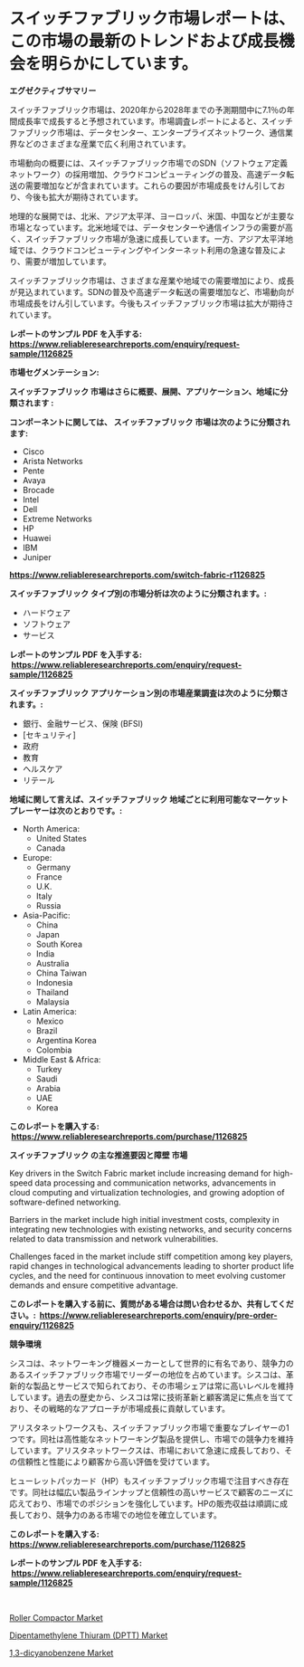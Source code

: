 <p><h1>スイッチファブリック市場レポートは、この市場の最新のトレンドおよび成長機会を明らかにしています。</h1></p><p><strong>エグゼクティブサマリー</strong></p>
<p><p>スイッチファブリック市場は、2020年から2028年までの予測期間中に7.1％の年間成長率で成長すると予想されています。市場調査レポートによると、スイッチファブリック市場は、データセンター、エンタープライズネットワーク、通信業界などのさまざまな産業で広く利用されています。</p><p>市場動向の概要には、スイッチファブリック市場でのSDN（ソフトウェア定義ネットワーク）の採用増加、クラウドコンピューティングの普及、高速データ転送の需要増加などが含まれています。これらの要因が市場成長をけん引しており、今後も拡大が期待されています。</p><p>地理的な展開では、北米、アジア太平洋、ヨーロッパ、米国、中国などが主要な市場となっています。北米地域では、データセンターや通信インフラの需要が高く、スイッチファブリック市場が急速に成長しています。一方、アジア太平洋地域では、クラウドコンピューティングやインターネット利用の急速な普及により、需要が増加しています。</p><p>スイッチファブリック市場は、さまざまな産業や地域での需要増加により、成長が見込まれています。SDNの普及や高速データ転送の需要増加など、市場動向が市場成長をけん引しています。今後もスイッチファブリック市場は拡大が期待されています。</p></p>
<p><strong>レポートのサンプル PDF を入手する: <a href="https://www.reliableresearchreports.com/enquiry/request-sample/1126825">https://www.reliableresearchreports.com/enquiry/request-sample/1126825</a></strong></p>
<p><strong>市場セグメンテーション:</strong></p>
<p><strong> スイッチファブリック 市場はさらに概要、展開、アプリケーション、地域に分類されます :</strong></p>
<p><strong>コンポーネントに関しては、 スイッチファブリック 市場は次のように分類されます: &nbsp;</strong></p>
<p><ul><li>Cisco</li><li>Arista Networks</li><li>Pente</li><li>Avaya</li><li>Brocade</li><li>Intel</li><li>Dell</li><li>Extreme Networks</li><li>HP</li><li>Huawei</li><li>IBM</li><li>Juniper</li></ul></p>
<p><strong><a href="https://www.reliableresearchreports.com/switch-fabric-r1126825">https://www.reliableresearchreports.com/switch-fabric-r1126825</a></strong></p>
<p><strong> スイッチファブリック タイプ別の市場分析は次のように分類されます。:</strong></p>
<p><ul><li>ハードウェア</li><li>ソフトウェア</li><li>サービス</li></ul></p>
<p><strong>レポートのサンプル PDF を入手する: &nbsp;<a href="https://www.reliableresearchreports.com/enquiry/request-sample/1126825">https://www.reliableresearchreports.com/enquiry/request-sample/1126825</a></strong></p>
<p><strong> スイッチファブリック アプリケーション別の市場産業調査は次のように分類されます。:</strong></p>
<p><ul><li>銀行、金融サービス、保険 (BFSI)</li><li>[セキュリティ]</li><li>政府</li><li>教育</li><li>ヘルスケア</li><li>リテール</li></ul></p>
<p><strong>地域に関して言えば、スイッチファブリック 地域ごとに利用可能なマーケットプレーヤーは次のとおりです。:</strong></p>
<p><ul>
    <li>
        North America:
        <ul>
            <li>United States</li>
            <li>Canada</li>
        </ul>
    </li>
    <li>
        Europe:
        <ul>
            <li>Germany</li>
            <li>France</li>
            <li>U.K.</li>
            <li>Italy</li>
            <li>Russia</li>
        </ul>
    </li>
    <li>
        Asia-Pacific:
        <ul>
            <li>China</li>
            <li>Japan</li>
            <li>South Korea</li>
            <li>India</li>
            <li>Australia</li>
            <li>China Taiwan</li>
            <li>Indonesia</li>
            <li>Thailand</li>
            <li>Malaysia</li>
        </ul>
    </li>
    <li>
        Latin America:
        <ul>
            <li>Mexico</li>
            <li>Brazil</li>
            <li>Argentina Korea</li>
            <li>Colombia</li>
        </ul>
    </li>
    <li>
        Middle East & Africa:
        <ul>
            <li>Turkey</li>
            <li>Saudi</li>
            <li>Arabia</li>
            <li>UAE</li>
            <li>Korea</li>
        </ul>
    </li>
    </ul></p>
<p><strong>このレポートを購入する: &nbsp;<a href="https://www.reliableresearchreports.com/purchase/1126825">https://www.reliableresearchreports.com/purchase/1126825</a></strong></p>
<p><strong>スイッチファブリック の主な推進要因と障壁 市場</strong></p>
<p><p>Key drivers in the Switch Fabric market include increasing demand for high-speed data processing and communication networks, advancements in cloud computing and virtualization technologies, and growing adoption of software-defined networking.</p><p>Barriers in the market include high initial investment costs, complexity in integrating new technologies with existing networks, and security concerns related to data transmission and network vulnerabilities.</p><p>Challenges faced in the market include stiff competition among key players, rapid changes in technological advancements leading to shorter product life cycles, and the need for continuous innovation to meet evolving customer demands and ensure competitive advantage.</p></p>
<p><strong>このレポートを購入する前に、質問がある場合は問い合わせるか、共有してください。:&nbsp; <a href="https://www.reliableresearchreports.com/enquiry/pre-order-enquiry/1126825">https://www.reliableresearchreports.com/enquiry/pre-order-enquiry/1126825</a></strong></p>
<p><strong>競争環境</strong></p>
<p><p>シスコは、ネットワーキング機器メーカーとして世界的に有名であり、競争力のあるスイッチファブリック市場でリーダーの地位を占めています。シスコは、革新的な製品とサービスで知られており、その市場シェアは常に高いレベルを維持しています。過去の歴史から、シスコは常に技術革新と顧客満足に焦点を当てており、その戦略的なアプローチが市場成長に貢献しています。</p><p>アリスタネットワークスも、スイッチファブリック市場で重要なプレイヤーの1つです。同社は高性能なネットワーキング製品を提供し、市場での競争力を維持しています。アリスタネットワークスは、市場において急速に成長しており、その信頼性と性能により顧客から高い評価を受けています。</p><p>ヒューレットパッカード（HP）もスイッチファブリック市場で注目すべき存在です。同社は幅広い製品ラインナップと信頼性の高いサービスで顧客のニーズに応えており、市場でのポジションを強化しています。HPの販売収益は順調に成長しており、競争力のある市場での地位を確立しています。</p></p>
<p><strong>このレポートを購入する: &nbsp; <a href="https://www.reliableresearchreports.com/purchase/1126825">https://www.reliableresearchreports.com/purchase/1126825</a></strong></p>
<p><strong>レポートのサンプル PDF を入手する: &nbsp;<a href="https://www.reliableresearchreports.com/enquiry/request-sample/1126825">https://www.reliableresearchreports.com/enquiry/request-sample/1126825</a></strong><strong></strong></p>
<p>&nbsp;</p>
<p><p><a href="https://github.com/Alonsoolds3wq1d81czn8rbol/Market-Research-Report-List-2/blob/main/roller-compactor-market.md">Roller Compactor Market</a></p><p><a href="https://www.linkedin.com/pulse/dipentamethylene-thiuram-dptt-market-furnish-information-size-w4iof?trackingId=DqGhGtx79jlBPG9i5lKhgg%3D%3D">Dipentamethylene Thiuram (DPTT) Market</a></p><p><a href="https://www.linkedin.com/pulse/13-dicyanobenzene-market-research-report-forecasted-period-from-nzqcc?trackingId=XMwe5GEhcgE8VTjZ44mxMw%3D%3D">1,3-dicyanobenzene Market</a></p></p>